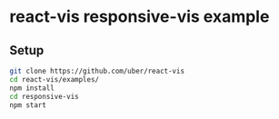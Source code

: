react-vis responsive-vis example
=================

## Setup
```bash
git clone https://github.com/uber/react-vis
cd react-vis/examples/
npm install
cd responsive-vis
npm start
```
